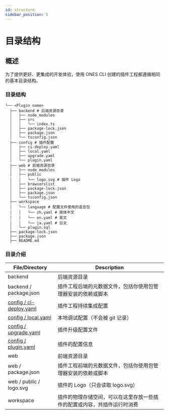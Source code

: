 ```yaml
---
id: structure
sidebar_position: 5
---
```


# 目录结构

## 概述

为了提供更好、更集成的开发体验，使用 ONES CLI 创建的插件工程都遵循相同的基本目录结构。

### 目录结构

```
└── <Plugin name>
  ├── backend # 后端资源目录
  │   ├── node_modules
  │   ├── src
  │   │   └── index.ts
  │   ├── package-lock.json
  │   ├── package.json
  │   └── tsconfig.json
  ├── config # 插件配置
  │   ├── ci-deploy.yaml
  │   ├── local.yaml
  │   ├── upgrade.yaml
  │   └── plugin.yaml
  ├── web # 前端资源目录
  │   ├── node_modules
  │   ├── public
  │   │   └── logo.svg # 插件 Logo
  │   ├── browserslist
  │   ├── package-lock.json
  │   ├── package.json
  │   └── tsconfig.json
  ├── workspace
  │   └── language # 配置文件使用的语言包
  │   │   └── zh.yaml # 简体中文
  │   │   └── en.yaml # 英文
  │   │   └── ja.yaml # 日文
  │   └── plugin.sql
  ├── package-lock.json
  ├── package.json
  ├── README.md
```

### 目录介绍

| File/Directory                                                   | Description                                                              |
| ---------------------------------------------------------------- | ------------------------------------------------------------------------ |
| backend                                                          | 后端资源目录                                                             |
| backend / package.json                                           | 插件工程后端的元数据文件，包括你使用包管理器安装的依赖或脚本             |
| [config / ci-deploy.yaml](../reference/config/ci-deploy.yaml.md) | 插件工程持续集成配置                                                     |
| [config / local.yaml](../reference/config/local.yaml.md)         | 本地调试配置（不会被 git 记录）                                          |
| [config / upgrade.yaml](../reference/config/upgrade.yaml.md)     | 插件升级配置文件                                                         |
| [config / plugin.yaml](../reference/config/plugin.yaml.md)       | 插件的配置信息                                                           |
| web                                                              | 前端资源目录                                                             |
| web / package.json                                               | 插件工程前端的元数据文件，包括你使用包管理器安装的依赖或脚本             |
| web / public / logo.svg                                          | 插件的 Logo（只会读取 logo.svg）                                         |
| workspace                                                        | 插件的物理存储空间，可以在这里存放一些插件的配置或内容，共插件运行时消费 |
